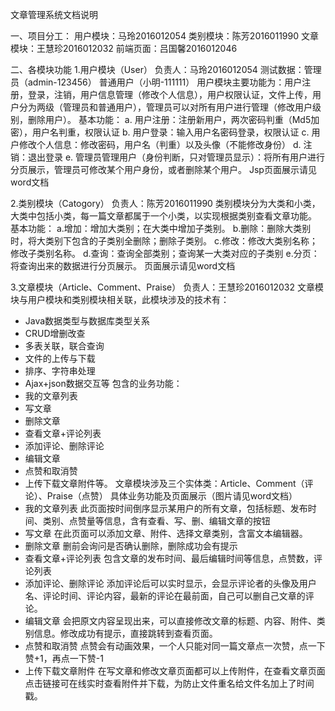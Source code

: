 文章管理系统文档说明

一、项目分工：
用户模块：马玲2016012054
类别模块：陈芳2016011990
文章模块：王慧珍2016012032
前端页面：吕国馨2016012046


二、各模块功能
1.用户模块（User） 负责人：马玲2016012054
测试数据：管理员（admin-123456） 普通用户（小明-111111）
  用户模块主要功能为：用户注册，登录，注销，用户信息管理（修改个人信息），用户权限认证，文件上传，用户分为两级（管理员和普通用户），管理员可以对所有用户进行管理（修改用户级别，删除用户）。
基本功能：
a.	用户注册：注册新用户，两次密码判重（Md5加密），用户名判重，权限认证
b.	用户登录：输入用户名密码登录，权限认证
c.	用户修改个人信息：修改密码，用户名（判重）以及头像（不能修改身份）
d.	注销：退出登录
e.	管理员管理用户（身份判断，只对管理员显示）：将所有用户进行分页展示，管理员可修改某个用户身份，或者删除某个用户。
Jsp页面展示请见word文档

2.类别模块（Catogory） 负责人：陈芳2016011990
类别模块分为大类和小类，大类中包括小类，每一篇文章都属于一个小类，以实现根据类别查看文章功能。
 基本功能：
a.增加：增加大类别；在大类中增加子类别。
b.删除：删除大类别时，将大类别下包含的子类别全删除；删除子类别。
c.修改：修改大类别名称；修改子类别名称。
d.查询：查询全部类别；查询某一大类对应的子类别
e.分页：将查询出来的数据进行分页展示。
页面展示请见word文档

3.文章模块（Article、Comment、Praise） 负责人：王慧珍2016012032
文章模块与用户模块和类别模块相关联，此模块涉及的技术有：
-	Java数据类型与数据库类型关系
-	CRUD增删改查
-	多表关联，联合查询
-	文件的上传与下载
-	排序、字符串处理
-	Ajax+json数据交互等
包含的业务功能：
-	我的文章列表
-	写文章
-	删除文章
-	查看文章+评论列表
-	添加评论、删除评论
-	编辑文章
-	点赞和取消赞
-	上传下载文章附件等。
文章模块涉及三个实体类：Article、Comment（评论）、Praise（点赞）
具体业务功能及页面展示（图片请见word文档）
 -	我的文章列表
此页面按时间倒序显示某用户的所有文章，包括标题、发布时间、类别、点赞量等信息，含有查看、写、删、编辑文章的按钮
 -	写文章
在此页面可以添加文章、附件、选择文章类别，含富文本编辑器。
 -	删除文章
删前会询问是否确认删除，删除成功会有提示 
 -	查看文章+评论列表
包含文章的发布时间、最后编辑时间等信息，点赞数，评论列表
 -	添加评论、删除评论
添加评论后可以实时显示，会显示评论者的头像及用户名、评论时间、评论内容，最新的评论在最前面，自己可以删自己文章的评论。
 -	编辑文章
会把原文内容呈现出来，可以直接修改文章的标题、内容、附件、类别信息。修改成功有提示，直接跳转到查看页面。
 -	点赞和取消赞
点赞会有动画效果，一个人只能对同一篇文章点一次赞，点一下赞+1，再点一下赞-1
 -	上传下载文章附件
在写文章和修改文章页面都可以上传附件，在查看文章页面点击链接可在线实时查看附件并下载，为防止文件重名给文件名加上了时间戳。
 
 

 



